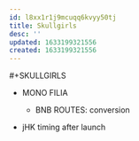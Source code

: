```yaml
---
id: l8xx1r1j9mcuqq6kvyy50tj
title: Skullgirls
desc: ''
updated: 1633199321556
created: 1633199321556
---
```


#+SKULLGIRLS

- MONO
FILIA

  - BNB
  ROUTES:
    conversion

- jHK timing after launch
